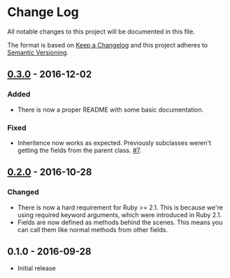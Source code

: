 # Change Log

All notable changes to this project will be documented in this file.

The format is based on [Keep a Changelog](http://keepachangelog.com/)
and this project adheres to [Semantic Versioning](http://semver.org/).

## [0.3.0](https://github.com/everypolitician/field_serializer/compare/v0.2.0...v0.3.0) - 2016-12-02

### Added

- There is now a proper README with some basic documentation.

### Fixed

- Inheritence now works as expected. Previously subclasses weren't getting the
  fields from the parent class. [#7](https://github.com/everypolitician/field_serializer/pull/7).

## [0.2.0](https://github.com/everypolitician/field_serializer/compare/v0.1.0...v0.2.0) - 2016-10-28

### Changed

- There is now a hard requirement for Ruby >= 2.1. This is because we're using
  required keyword arguments, which were introduced in Ruby 2.1.
- Fields are now defined as methods behind the scenes. This means you can call
  them like normal methods from other fields.

## 0.1.0 - 2016-09-28

- Initial release
